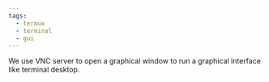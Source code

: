 ```yaml
---
tags:
  - termux
  - terminal
  - gui
---
```

We use VNC server to open a graphical window to run a graphical interface like terminal desktop.

